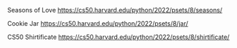 Seasons of Love https://cs50.harvard.edu/python/2022/psets/8/seasons/

Cookie Jar https://cs50.harvard.edu/python/2022/psets/8/jar/

CS50 Shirtificate https://cs50.harvard.edu/python/2022/psets/8/shirtificate/
